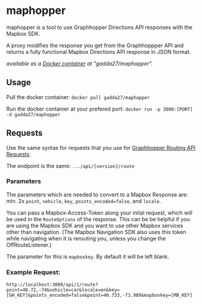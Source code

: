 # maphopper
maphopper is a tool to use Graphhopper Directions API responses with the Mapbox SDK.

A proxy modifies the response you get from the Graphhoppper API and returns a fully functional Mapbox Directions API response in JSON format.

<i>available as a <a href="https://hub.docker.com/r/gadda27/maphopper/">Docker container</a> at "gadda27/maphopper".</i>


## Usage

Pull the docker container:
`docker pull gadda27/maphopper`

Run the docker container at your prefered port:
`docker run -p 3000:[PORT] -d gadda27/maphopper`

## Requests
Use the same syntax for requests that you use for [Graphhopper Routing API Requests](https://graphhopper.com/api/1/docs/routing/#routing-api).

The endpoint is the same: `.../api/[version]/route`
### Parameters
The parameters which are needed to convert to a Mapbox Response are: min. 2x `point`, `vehicle`, `key`, `points_encoded=false`, and `locale`.

You can pass a Mapbox-Access-Token along your inital request, which will be used in the `RouteOptions` of the response. This can be be helpful if you are using the Mapbox SDK and you want to use other Mapbox services other than navigation. (The Mapbox Navigation SDK also uses this token while navigating when it is rerouting you, unless you change the OffRouteListener.)

The parameter for this is `mapboxkey`. By default it will be left blank.

### Example Request:

`http://localhost:3000/api/1/route?point=40.72,-74&vehicle=car&locale=en&key=[GH_KEY]&points_encoded=false&point=40.733,-73.989&mapboxkey=[MB_KEY]`
